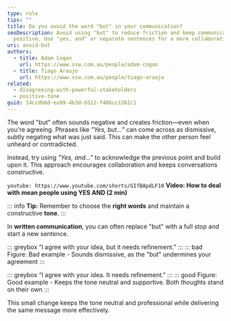 ```yaml
---
type: rule
tips: ""
title: Do you avoid the word "but" in your communication?
seoDescription: Avoid using "but" to reduce friction and keep communication
  positive. Use "yes, and" or separate sentences for a more collaborative tone.
uri: avoid-but
authors:
  - title: Adam Cogan
    url: https://www.ssw.com.au/people/adam-cogan
  - title: Tiago Araujo
    url: https://www.ssw.com.au/people/tiago-araujo
related:
  - disagreeing-with-powerful-stakeholders
  - positive-tone
guid: 14ccdb6d-ea99-4b3d-b512-f406cc1261c1
---
```

The word "but" often sounds negative and creates friction—even when you're agreeing. Phrases like *"Yes, but...”* can come across as dismissive, subtly negating what was just said. This can make the other person feel unheard or contradicted.

Instead, try using *"Yes, and..."* to acknowledge the previous point and build upon it. This approach encourages collaboration and keeps conversations constructive.

<!--endintro-->

`youtube: https://www.youtube.com/shorts/GIfBApdLF10`
**Video: How to deal with mean people using YES AND (2 min)**

::: info
**Tip:** Remember to choose the **right words** and maintain a constructive **tone**.
:::

In **written communication**, you can often replace "but" with a full stop and start a new sentence. 

::: greybox
“I agree with your idea, but it needs refinement.”
:::
::: bad
Figure: Bad example - Sounds dismissive, as the "but" undermines your agreement
:::

::: greybox
“I agree with your idea. It needs refinement.”
:::
::: good
Figure: Good example - Keeps the tone neutral and supportive. Both thoughts stand on their own
:::

This small change keeps the tone neutral and professional while delivering the same message more effectively.
